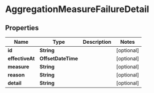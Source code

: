 

# AggregationMeasureFailureDetail


## Properties

| Name | Type | Description | Notes |
|------------ | ------------- | ------------- | -------------|
|**id** | **String** |  |  [optional] |
|**effectiveAt** | **OffsetDateTime** |  |  [optional] |
|**measure** | **String** |  |  [optional] |
|**reason** | **String** |  |  [optional] |
|**detail** | **String** |  |  [optional] |



